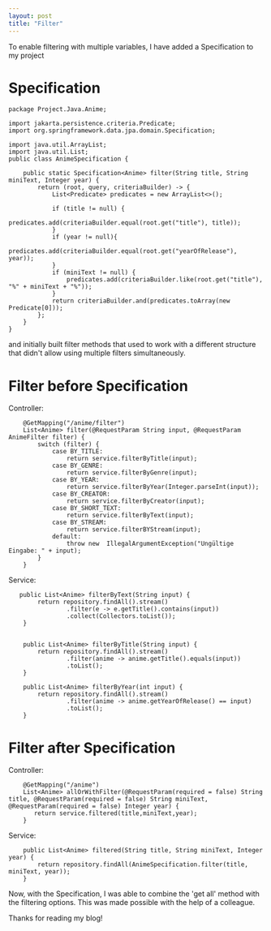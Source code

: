 ```yaml
---
layout: post
title: "Filter"
---
```


To enable filtering with multiple variables, I have added a Specification to my project
# Specification
```
package Project.Java.Anime;

import jakarta.persistence.criteria.Predicate;
import org.springframework.data.jpa.domain.Specification;

import java.util.ArrayList;
import java.util.List;
public class AnimeSpecification {

    public static Specification<Anime> filter(String title, String miniText, Integer year) {
        return (root, query, criteriaBuilder) -> {
            List<Predicate> predicates = new ArrayList<>();

            if (title != null) {
                predicates.add(criteriaBuilder.equal(root.get("title"), title));
            }
            if (year != null){
                predicates.add(criteriaBuilder.equal(root.get("yearOfRelease"), year));
            }
            if (miniText != null) {
                predicates.add(criteriaBuilder.like(root.get("title"), "%" + miniText + "%"));
            }
            return criteriaBuilder.and(predicates.toArray(new Predicate[0]));
        };
    }
}

```
and initially built filter methods that used to work with a different structure that didn't allow using multiple filters simultaneously.
# Filter before Specification
Controller: 
```
    @GetMapping("/anime/filter")
    List<Anime> filter(@RequestParam String input, @RequestParam AnimeFilter filter) {
        switch (filter) {
            case BY_TITLE:
                return service.filterByTitle(input);
            case BY_GENRE:
                return service.filterByGenre(input);
            case BY_YEAR:
                return service.filterByYear(Integer.parseInt(input));
            case BY_CREATOR:
                return service.filterByCreator(input);
            case BY_SHORT_TEXT:
                return service.filterByText(input);
            case BY_STREAM:
                return service.filterBYStream(input);
            default:
                throw new  IllegalArgumentException("Ungültige Eingabe: " + input);
        }
    }
```
Service:
```
   public List<Anime> filterByText(String input) {
        return repository.findAll().stream()
                .filter(e -> e.getTitle().contains(input))
                .collect(Collectors.toList());
    }


    public List<Anime> filterByTitle(String input) {
        return repository.findAll().stream()
                .filter(anime -> anime.getTitle().equals(input))
                .toList();
    }

    public List<Anime> filterByYear(int input) {
        return repository.findAll().stream()
                .filter(anime -> anime.getYearOfRelease() == input)
                .toList();
    }
```
# Filter after Specification
Controller:
```
    @GetMapping("/anime")
    List<Anime> allOrWithFilter(@RequestParam(required = false) String title, @RequestParam(required = false) String miniText, @RequestParam(required = false) Integer year) {
       return service.filtered(title,miniText,year);
    }
```
Service: 
```
    public List<Anime> filtered(String title, String miniText, Integer year) {
        return repository.findAll(AnimeSpecification.filter(title, miniText, year));
    }
```
Now, with the Specification, I was able to combine the 'get all' method with the filtering options. 
This was made possible with the help of a colleague. 

Thanks for reading my blog!